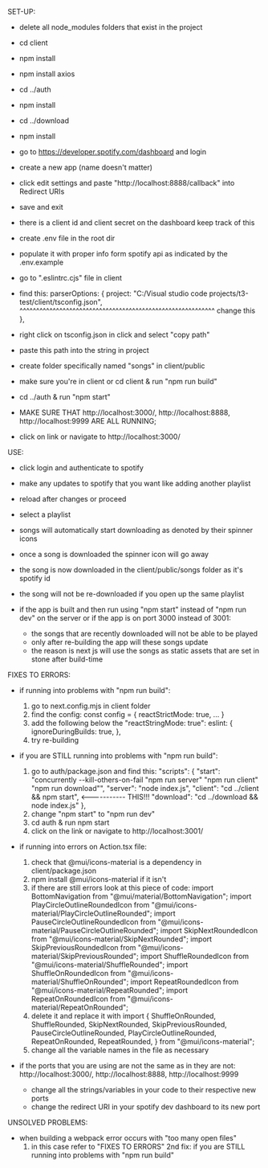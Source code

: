 SET-UP:
- delete all node_modules folders that exist in the project
- cd client 
- npm install
- npm install axios
- cd ../auth 
- npm install
- cd ../download 
- npm install

- go to https://developer.spotify.com/dashboard and login
- create a new app (name doesn't matter)
- click edit settings and paste "http://localhost:8888/callback" into Redirect URIs
- save and exit 
- there is a client id and client secret on the dashboard keep track of this

- create .env file in the root dir
- populate it with proper info form spotify api as indicated by the .env.example

- go to ".eslintrc.cjs" file in client
- find this:
parserOptions: {
    project: "C:/Visual studio code projects/t3-test/client/tsconfig.json",
              ^^^^^^^^^^^^^^^^^^^^^^^^^^^^^^^^^^^^^^^^^^^^^^^^^^^^^^^^^^^ change this
},
- right click on tsconfig.json in click and select "copy path"
- paste this path into the string in project 

- create folder specifically named "songs" in client/public

- make sure you're in client or cd client & run "npm run build"
- cd ../auth & run "npm start"
- MAKE SURE THAT http://localhost:3000/, http://localhost:8888, http://localhost:9999 ARE ALL RUNNING;
- click on link or navigate to http://localhost:3000/

USE:
- click login and authenticate to spotify
- make any updates to spotify that you want like adding another playlist 
- reload after changes or proceed
- select a playlist

- songs will automatically start downloading as denoted by their spinner icons
- once a song is downloaded the spinner icon will go away
- the song is now downloaded in the client/public/songs folder as it's spotify id
- the song will not be re-downloaded if you open up the same playlist

- if the app is built and then run using "npm start" instead of "npm run dev" on the server
  or if the app is on port 3000 instead of 3001:
    - the songs that are recently downloaded will not be able to be played
    - only after re-building the app will these songs update
    - the reason is next js will use the songs as static assets that are set in stone after build-time
    

FIXES TO ERRORS:
- if running into problems with "npm run build":
  1. go to next.config.mjs in client folder
  2. find the config:
  const config = {
    reactStrictMode: true,
    ...
  }
  3. add the following below the "reactStringMode: true":
   eslint: {
    ignoreDuringBuilds: true,
  },
  4. try re-building

- if you are STILL running into problems with "npm run build":
    1. go to auth/package.json and find this:
    "scripts": {
      "start": "concurrently --kill-others-on-fail \"npm run server\" \"npm run client\" \"npm run download\"",
      "server": "node index.js",
      "client": "cd ../client && npm start", <----------- THIS!!!
      "download": "cd ../download && node index.js"
    },
    2. change "npm start" to "npm run dev"
    3. cd auth & run npm start
    4. click on the link or navigate to http://localhost:3001/


- if running into errors on Action.tsx file:
    1. check that @mui/icons-material is a dependency in client/package.json
    2. npm install @mui/icons-material if it isn't
    3. if there are still errors look at this piece of code:
    import BottomNavigation from "@mui/material/BottomNavigation";
    import PlayCircleOutlineRoundedIcon from "@mui/icons-material/PlayCircleOutlineRounded";
    import PauseCircleOutlineRoundedIcon from "@mui/icons-material/PauseCircleOutlineRounded";
    import SkipNextRoundedIcon from "@mui/icons-material/SkipNextRounded";
    import SkipPreviousRoundedIcon from "@mui/icons-material/SkipPreviousRounded";
    import ShuffleRoundedIcon from "@mui/icons-material/ShuffleRounded";
    import ShuffleOnRoundedIcon from "@mui/icons-material/ShuffleOnRounded";
    import RepeatRoundedIcon from "@mui/icons-material/RepeatRounded";
    import RepeatOnRoundedIcon from "@mui/icons-material/RepeatOnRounded";
    4. delete it and replace it with
    import {
    ShuffleOnRounded,
    ShuffleRounded,
    SkipNextRounded,
    SkipPreviousRounded,
    PauseCircleOutlineRounded,
    PlayCircleOutlineRounded,
    RepeatOnRounded,
    RepeatRounded,
    } from "@mui/icons-material";
    5. change all the variable names in the file as necessary


- if the ports that you are using are not the same as in they are not:
  http://localhost:3000/, http://localhost:8888, http://localhost:9999
    - change all the strings/variables in your code to their respective new ports
    - change the redirect URI in your spotify dev dashboard to its new port

UNSOLVED PROBLEMS:
- when building a webpack error occurs with "too many open files"
    1. in this case refer to "FIXES TO ERRORS" 2nd fix:
       if you are STILL running into problems with "npm run build"

